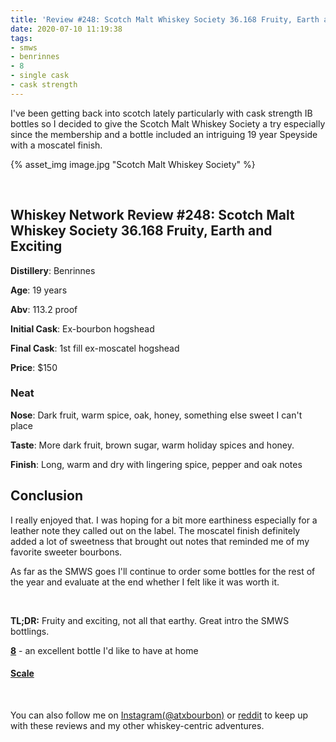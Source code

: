 ```yaml
---
title: 'Review #248: Scotch Malt Whiskey Society 36.168 Fruity, Earth and Exciting'
date: 2020-07-10 11:19:38
tags:
- smws
- benrinnes
- 8
- single cask
- cask strength
---
```


I've been getting back into scotch lately particularly with cask strength IB bottles so I decided to give the Scotch Malt Whiskey Society a try especially since the membership and a bottle included an intriguing 19 year Speyside with a moscatel finish.

{% asset_img image.jpg "Scotch Malt Whiskey Society" %}

&nbsp;

## Whiskey Network Review #248: Scotch Malt Whiskey Society 36.168 Fruity, Earth and Exciting

**Distillery**: Benrinnes

**Age**: 19 years

**Abv**: 113.2 proof

**Initial Cask**: Ex-bourbon hogshead

**Final Cask**: 1st fill ex-moscatel hogshead

**Price**: $150

### Neat
**Nose**: Dark fruit, warm spice, oak, honey, something else sweet I can't place

**Taste**: More dark fruit, brown sugar, warm holiday spices and honey. 

**Finish**: Long, warm and dry with lingering spice, pepper and oak notes 

## Conclusion

I really enjoyed that. I was hoping for a bit more earthiness especially for a leather note they called out on the label. The moscatel finish definitely added a lot of sweetness that brought out notes that reminded me of my favorite sweeter bourbons. 

As far as the SMWS goes I'll continue to order some bottles for the rest of the year and evaluate at the end whether I felt like it was worth it.

&nbsp;

**TL;DR:** Fruity and exciting, not all that earthy. Great intro the SMWS bottlings.


[**8**](https://atxbourbon.com/tags/8/) - an excellent bottle I'd like to have at home


#### [Scale](http://atxbourbon.com/Scale/)

&nbsp;

You can also follow me on [Instagram(@atxbourbon)](https://www.instagram.com/atxbourbon/) or [reddit](https://www.reddit.com/r/atxbourbon/) to keep up with these reviews and my other whiskey-centric adventures.

